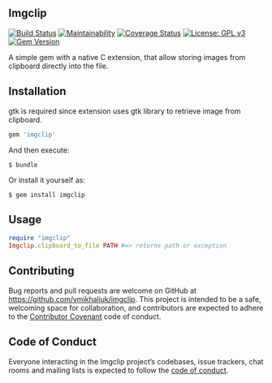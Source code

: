 ## Imgclip

[![Build Status](https://travis-ci.org/vmikhaliuk/imgclip.svg?branch=master)](https://travis-ci.org/imgclip/imgclip)
[![Maintainability](https://api.codeclimate.com/v1/badges/41e9fa619f17ff1cec91/maintainability)](https://codeclimate.com/github/vmikhaliuk/imgclip/maintainability)
[![Coverage Status](https://coveralls.io/repos/github/vmikhaliuk/imgclip/badge.svg?branch=master)](https://coveralls.io/github/vmikhaliuk/imgclip?branch=master)
[![License: GPL v3](https://img.shields.io/badge/License-GPL%20v3-blue.svg)](http://www.gnu.org/licenses/gpl-3.0)
[![Gem Version](https://badge.fury.io/rb/imgclip.svg)](https://badge.fury.io/rb/imgclip)

A simple gem with a native C extension, that allow storing images from clipboard directly into the file.

## Installation

gtk is required since extension uses gtk library to retrieve image from clipboard.

```ruby
gem 'imgclip'
```

And then execute:

    $ bundle

Or install it yourself as:

    $ gem install imgclip

## Usage

``` ruby
require "imgclip"
Imgclip.clipboard_to_file PATH #=> returns path or exception
```

## Contributing

Bug reports and pull requests are welcome on GitHub at https://github.com/vmikhaliuk/imgclip. This project is intended to be a safe, welcoming space for collaboration, and contributors are expected to adhere to the [Contributor Covenant](http://contributor-covenant.org) code of conduct.

## Code of Conduct

Everyone interacting in the Imgclip project’s codebases, issue trackers, chat rooms and mailing lists is expected to follow the [code of conduct](https://github.com/vmikhaliuk/imgclip/blob/master/CODE_OF_CONDUCT.md).
